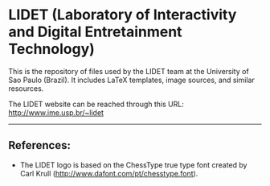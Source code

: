 LIDET (Laboratory of Interactivity and Digital Entretainment Technology)
=================

This is the repository of files used by the LIDET team at the University of Sao Paulo (Brazil). It includes LaTeX templates, image sources, and similar resources.

The LIDET website can be reached through this URL:
http://www.ime.usp.br/~lidet

----------------
References:
----------------

- The LIDET logo is based on the ChessType true type font created by Carl Krull (http://www.dafont.com/pt/chesstype.font).
